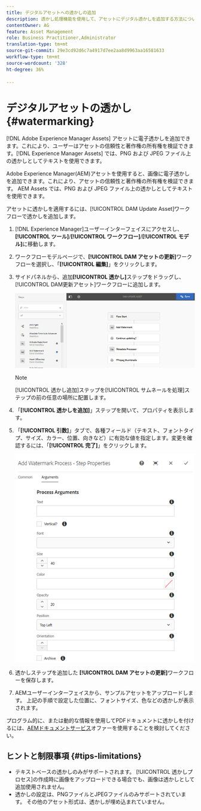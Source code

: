 ```yaml
---
title: デジタルアセットへの透かしの追加
description: 透かし処理機能を使用して、アセットにデジタル透かしを追加する方法について説明します。
contentOwner: AG
feature: Asset Management
role: Business Practitioner,Administrator
translation-type: tm+mt
source-git-commit: 29e3cd92d6c7a4917d7ee2aa8d9963aa16581633
workflow-type: tm+mt
source-wordcount: '328'
ht-degree: 36%

---
```



# デジタルアセットの透かし{#watermarking}

[!DNL Adobe Experience Manager Assets] アセットに電子透かしを追加できます。これにより、ユーザーはアセットの信頼性と著作権の所有権を検証できます。[!DNL Experience Manager Assets] では、PNG および JPEG ファイル上の透かしとしてテキストを使用できます。

Adobe Experience Manager(AEM)アセットを使用すると、画像に電子透かしを追加できます。これにより、アセットの信頼性と著作権の所有権を検証できます。 AEM Assets では、PNG および JPEG ファイル上の透かしとしてテキストを使用できます。

アセットに透かしを適用するには、[!UICONTROL DAM Update Asset]ワークフローで透かしを追加します。

1. [!DNL Experience Manager]ユーザーインターフェイスにアクセスし、**[!UICONTROL ツール]**/**[!UICONTROL ワークフロー]**/**[!UICONTROL モデル]**&#x200B;に移動します。
1. ワークフローモデルページで、**[!UICONTROL DAM アセットの更新]**&#x200B;ワークフローを選択し、「**[!UICONTROL 編集]**」をクリックします。

1. サイドパネルから、追加&#x200B;**[!UICONTROL 透かし]**&#x200B;ステップをドラッグし、[!UICONTROL DAM更新アセット]ワークフローに追加します。

   ![DAM更新アセットワークフローの透かしの追加手順をドラッグします](assets/add_watermark_step_aem_assets.png)

   >[!NOTE]
   >
   >[!UICONTROL 透かし追加]ステップを[!UICONTROL サムネールを処理]ステップの前の任意の場所に配置します。

1. 「**[!UICONTROL 透かしを追加]**」ステップを開いて、プロパティを表示します。
1. 「**[!UICONTROL 引数]**」タブで、各種フィールド（テキスト、フォントタイプ、サイズ、カラー、位置、向きなど）に有効な値を指定します。変更を確認するには、「**[!UICONTROL 完了]**」をクリックします。

   ![Assets における「透かしを追加」ステップの引数の指定](assets/arguments_add_watermark_aem_assets.png)

1. 透かしステップを追加した **[!UICONTROL DAM アセットの更新]**&#x200B;ワークフローを保存します。
1. AEMユーザーインターフェイスから、サンプルアセットをアップロードします。 上記の手順で設定した位置に、フォントサイズ、色などの透かしが表示されます。

プログラム的に、または動的な情報を使用してPDFドキュメントに透かしを付けるには、[AEMドキュメントサービス](/help/forms/using/overview-aem-document-services.md)オファーを使用することを検討してください。

## ヒントと制限事項 {#tips-limitations}

* テキストベースの透かしのみがサポートされます。 [!UICONTROL 透かしプロセス]の作成時に画像をアップロードできる場合でも、画像は透かしとして追加使用されません。
* 透かしの設定は、PNGファイルとJPEGファイルのみサポートされています。 その他のアセット形式は、透かしが埋め込まれていません。
